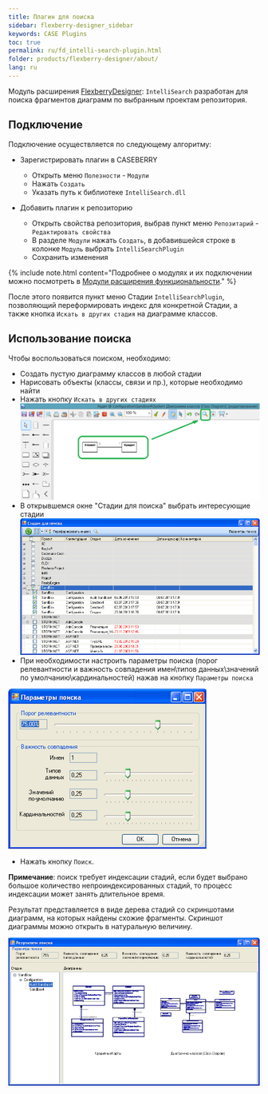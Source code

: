 ```yaml
---
title: Плагин для поиска
sidebar: flexberry-designer_sidebar
keywords: CASE Plugins
toc: true
permalink: ru/fd_intelli-search-plugin.html
folder: products/flexberry-designer/about/
lang: ru
---
```


Модуль расширения [FlexberryDesigner](fd_landing_page.html): `IntelliSearch` разработан для поиска фрагментов диаграмм по выбранным проектам репозитория.

## Подключение

Подключение осуществляется по следующему алгоритму:

* Зарегистрировать плагин в CASEBERRY
    * Открыть меню `Полезности` - `Модули`
    * Нажать `Создать`
    * Указать путь к библиотеке `IntelliSearch.dll`


* Добавить плагин к репозиторию
    * Открыть свойства репозитория, выбрав пункт меню `Репозитарий` - `Редактировать свойства`
    * В разделе `Модули` нажать `Создать`, в добавившейся строке в колонке `Модуль` выбрать `IntelliSearchPlugin`
    * Сохранить изменения

{% include note.html content="Подробнее о модулях и их подключении можно посмотреть в [Модули расширения функциональности](fd_flexberry-plugins.html)." %}

После этого появится пункт меню Стадии `IntelliSearchPlugin`, позволяющий переформировать индекс для конкретной Стадии, а также кнопка `Искать в других стадия` на диаграмме классов.

## Использование поиска

Чтобы воспользоваться поиском, необходимо:
* Создать пустую диаграмму классов в любой стадии
* Нарисовать объекты (классы, связи и пр.), которые необходимо найти
* Нажать кнопку `Искать в других стадиях` ![](/images/pages/products/flexberry-designer/about/search-example.png)
* В открывшемся окне "Стадии для поиска" выбрать интересующие стадии ![](/images/pages/products/flexberry-designer/about/search-studys.png)
* При необходимости настроить параметры поиска (порог релевантности и важность совпадения имен\типов данных\значений по умолчанию\кардинальностей) нажав на кнопку `Параметры поиска`

![](/images/pages/products/flexberry-designer/about/search-params.png)

* Нажать кнопку `Поиск`.

__Примечание__: поиск требует индексации стадий, если будет выбрано большое количество непроиндексированных стадий, то процесс индексации может занять длительное время.

Результат представляется в виде дерева стадий со скриншотами диаграмм, на которых найдены схожие фрагменты. Скриншот диаграммы можно открыть в натуральную величину.

![](/images/pages/products/flexberry-designer/about/search-results.png)
